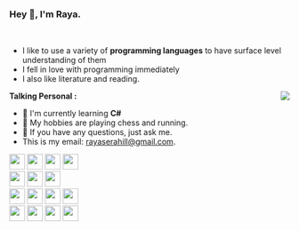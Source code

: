 ### Hey 👋, I'm Raya.
<!--- <a href="https://github.com/anuraghazra/github-readme-stats">
  <img align="right" src="https://github-readme-stats.vercel.app/api?username=RayaSerahill&count_private=true&theme=dracula" />
</a>
<a href="https://github.com/anuraghazra/convoychat">
  <img align="center" src="https://github-readme-stats.vercel.app/api/top-langs/?username=RayaSerahill&theme=dracula" />
</a>--->
<br />

 - I like to use a variety of **programming languages** to have surface level understanding of them
 - I fell in love with programming immediately
 - I also like literature and reading.

 <img align="right" src="https://github-readme-stats.vercel.app/api?username=RayaSerahill&count_private=true&theme=vue-dark" /></img>
**Talking Personal :**
 - 🌱 I'm currently learning **C#** 
 - 🤔 My hobbies are playing chess and running.
 - 💬 If you have any questions, just ask me.
 - This is my email: [rayaserahill@gmail.com](mailto:rayaserahill@gmail.com).

<img height="28" src="https://img.shields.io/badge/JavaScript-41b883?style=for-the-badge&logo=javascript&logoColor=fff">
<img height="28" src="https://img.shields.io/badge/PHP-41b883?style=for-the-badge&logo=php&logoColor=fff">
<img height="28" src="https://img.shields.io/badge/Java-41b883?style=for-the-badge&logo=java&logoColor=white">
<img height="28" src="https://img.shields.io/badge/HTML5-41b883?style=for-the-badge&logo=html5&logoColor=white">
<br>
<img height="28" src="https://img.shields.io/badge/Node.js-323330?style=for-the-badge&logo=nodedotjs&logoColor=white">
<img height="28" src="https://img.shields.io/badge/Express.js-323330?style=for-the-badge&logo=express&logoColor=white">
<img height="28" src="https://img.shields.io/badge/Apache-323330?style=for-the-badge&logo=Apache&logoColor=white">
<br>
<img height="28" src="https://img.shields.io/badge/MongoDB-41b883?style=for-the-badge&logo=mongodb&logoColor=white">
<img height="28" src="https://img.shields.io/badge/MySQL-41b883?style=for-the-badge&logo=mysql&logoColor=white">
<img height="28" src="https://img.shields.io/badge/SQLite-41b883?style=for-the-badge&logo=sqlite&logoColor=white">
<img height="28" src="https://img.shields.io/badge/Wordpress-41b883?style=for-the-badge&logo=wordpress&logoColor=white">
<br>
<img height="28" src="https://img.shields.io/badge/Debian-323330?style=for-the-badge&logo=debian&logoColor=white">
<img height="28" src="https://img.shields.io/badge/Cent%20OS-323330?style=for-the-badge&logo=CentOS&logoColor=white">
<img height="28" src="https://img.shields.io/badge/Ubuntu-323330?style=for-the-badge&logo=ubuntu&logoColor=white">
<img height="28" src="https://img.shields.io/badge/Trello-323330?style=for-the-badge&logo=trello&logoColor=white">

